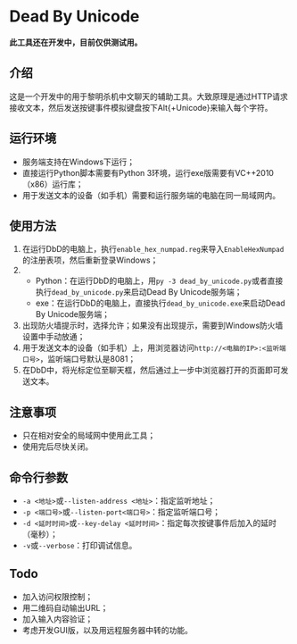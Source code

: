 # Dead By Unicode
**此工具还在开发中，目前仅供测试用。**

## 介绍
这是一个开发中的用于黎明杀机中文聊天的辅助工具。大致原理是通过HTTP请求接收文本，然后发送按键事件模拟键盘按下Alt{+Unicode}来输入每个字符。

## 运行环境
* 服务端支持在Windows下运行；
* 直接运行Python脚本需要有Python 3环境，运行exe版需要有VC++2010（x86）运行库；
* 用于发送文本的设备（如手机）需要和运行服务端的电脑在同一局域网内。

## 使用方法
1. 在运行DbD的电脑上，执行`enable_hex_numpad.reg`来导入`EnableHexNumpad`的注册表项，然后重新登录Windows；
2. * Python：在运行DbD的电脑上，用`py -3 dead_by_unicode.py`或者直接执行`dead_by_unicode.py`来启动Dead By Unicode服务端；
   * exe：在运行DbD的电脑上，直接执行`dead_by_unicode.exe`来启动Dead By Unicode服务端；
3. 出现防火墙提示时，选择允许；如果没有出现提示，需要到Windows防火墙设置中手动放通；
4. 用于发送文本的设备（如手机）上，用浏览器访问`http://<电脑的IP>:<监听端口号>`，监听端口号默认是8081；
5. 在DbD中，将光标定位至聊天框，然后通过上一步中浏览器打开的页面即可发送文本。

## 注意事项
* 只在相对安全的局域网中使用此工具；
* 使用完后尽快关闭。

## 命令行参数
* `-a <地址>`或`--listen-address <地址>`：指定监听地址；
* `-p <端口号>`或`--listen-port<端口号>`：指定监听端口号；
* `-d <延时时间>`或`--key-delay <延时时间>`：指定每次按键事件后加入的延时（毫秒）；
* `-v`或`--verbose`：打印调试信息。

## Todo
* 加入访问权限控制；
* 用二维码自动输出URL；
* 加入输入内容验证；
* 考虑开发GUI版，以及用远程服务器中转的功能。
